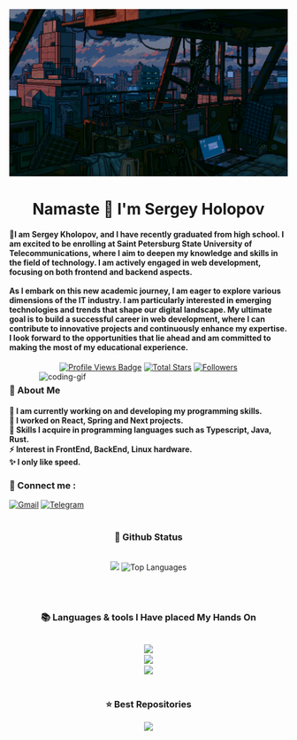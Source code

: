 <!-- MasterHead -->
<a href="https://github.com/SergeyHolopovS/SergeyHolopovS/blob/main/fallout.gif">
  <img src="https://github.com/SergeyHolopovS/SergeyHolopovS/blob/main/fallout.gif" alt="Fallout GIF" style="width:auto; height:auto"/>
</a>

<!-- Greeting -->
</h1>
<h1 align="center">Namaste 🙏 I'm Sergey Holopov</h1>

<h4 align="left">🌟I am Sergey Kholopov, and I have recently graduated from high school. I am excited to be enrolling at Saint Petersburg State University of Telecommunications, where I aim to deepen my knowledge and skills in the field of technology. I am actively engaged in web development, focusing on both frontend and backend aspects.
<br/><br/>
As I embark on this new academic journey, I am eager to explore various dimensions of the IT industry. I am particularly interested in emerging technologies and trends that shape our digital landscape. My ultimate goal is to build a successful career in web development, where I can contribute to innovative projects and continuously enhance my expertise. I look forward to the opportunities that lie ahead and am committed to making the most of my educational experience.</h4>

 <div align="center">
<!-- Profile Views -->
<a href="https://github.com/SergeyHolopovS" target="_blank">
  <img src="https://komarev.com/ghpvc/?username=SergeyHolopovS&label=Profile%20views&color=5e81ac&style=for-the-badge&logo=github&logoColor=white&Color=black" 
       alt="Profile Views Badge" /></a>

<!-- Total Stars with GitHub Logo -->
<a href="https://github.com/SergeyHolopovS?tab=repositories&sort=stargazers" target="_blank">
  <img alt="Total Stars" title="Total stars on GitHub"
       src="https://img.shields.io/github/stars/SergeyHolopovS?style=for-the-badge&label=Stars&color=bf616a&logo=github" /></a>

<!-- Followers with GitHub Logo -->
<a href="https://github.com/SergeyHolopovS?tab=followers" target="_blank">
  <img alt="Followers" title="Follow me on GitHub"
       src="https://img.shields.io/github/followers/SergeyHolopovS?style=for-the-badge&label=Followers&color=5e81ac&logo=github" />
</a>

</div>

<!--👀VIEWS / 🌐WEBSITE: https://github.com/antonkomarev/github-profile-views-counter -->
<img align="right" alt="coding-gif" width="450" src="https://github.com/SegeyHolopovS/SergeyHolopovS/blob/main/transparent_gitgif.gif">

<!-- about me -->
 <h3 align="left">💫 About Me</h3>

<h4> 
  🌱 I am currently working on and developing my programming skills.</br>
 🔭 I worked on React, Spring and Next projects.</br>
 💬 Skills I acquire in programming languages such as Typescript, Java, Rust.</br>
 ⚡ Interest in FrontEnd, BackEnd, Linux hardware.</br>
 ✨ I only like speed.</h4> <div align="left">

  <h3>🧲 Connect me :</h3>
<a href="mailto:gssdsudas@gmail.com">
  <img width="60px" src="https://play-lh.googleusercontent.com/MaRCSacmqLlbSST5m_sJUb_tE9pTresHYgwpd4gInpcj_NVGbjLCnTe96Yx5zz893bA=w480-h960" alt="Gmail" /></a>
  <a href="https://t.me/Sergey_Holopov">
  <img width="60px" src="https://upload.wikimedia.org/wikipedia/commons/6/62/Telegram_logo_icon.svg" alt="Telegram" /></a>
</div>

</h4>

</div>
<br/>

<!-- git stat-->
<h3 align="center">🌱 Github Status</h3>
<br>
<div align="center">
  <img width="435" src="https://github-readme-stats.vercel.app/api?username=SergeyHolopovS&count_private=true&show_icons=true&theme=nord&rank_icon=github&border_radius=10"/>
  <img width="330" src="https://github-readme-stats.vercel.app/api/top-langs/?username=SergeyHolopovS&theme=nord&hide_border=false&include_all_commits=false&count_private=false&layout=compact" alt="Top Languages">
  
<!-- Proudly created with GPRM ( https://gprm.itsvg.in ) -->
  
</div>

<br/><br/>

<!-- lang-->
<h3 align="center">📚 Languages & tools I Have placed My Hands On </h3>

<br/>

<div align="center">
    <img src="https://skillicons.dev/icons?i=docker,html,css,vscode,github,git,spring,figma,sass" /><br>
    <img src="https://skillicons.dev/icons?i=rust,nginx,python,java,githubactions,python,javascript,ts,pnpm" /><br>
    <img src="https://skillicons.dev/icons?i=vite,styledcomponents,nextjs,bots,htmx,tailwind,react,nodejs,redux" /><br>
</div>

<br/>

<!-- top repo and teck stack-->
<div align="center">
  <h3>⭐️ Best Repositories</h3>
  <div style="display: flex; justify-content: center; gap: 10px;">
    <a href="https://github.com/SergeyHolopovS/Allitta">
        <img width=380 src="https://github-readme-stats.vercel.app/api/pin/?username=SergeyHolopovS&repo=Allitta&theme=light&title_color=ffffff&icon_color=ffffff&text_color=ffffff&bg_color=2e3440" /></a>
</div>

<!-- ending-->

<img src="https://www.animatedimages.org/data/media/562/animated-line-image-0184.gif" width="1920" height=0.4/>
